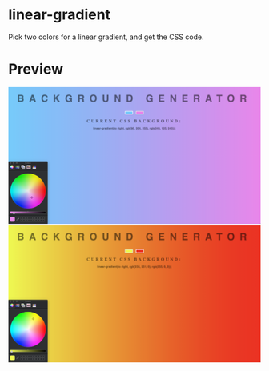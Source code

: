 # linear-gradient
Pick two colors for a linear gradient, and get the CSS code. 

# Preview
<img width="1421" alt="error 404" src="https://github.com/wabilasjad/linear-gradient/blob/master/css3.png">
<img width="1421" alt="error 404" src="https://github.com/wabilasjad/linear-gradient/blob/master/css4.png">
